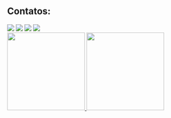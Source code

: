 ## Contatos:

<div>
<a href="https://www.youtube.com/channel/UCxmQxHcgZBr1D64tLxk528A"><img src="https://img.shields.io/badge/YouTube-FF0000?style=for-the-badge&logo=youtube&logoColor=white" target="_blank"></a>
<a href="https://www.instagram.com/lianefh" target="_blank"><img src="https://img.shields.io/badge/-Instagram-%23E4405F?style=for-the-badge&logo=instagram&logoColor=white" target="_blank"></a>
<a href = "mailto:liane22070222@aluno.cesupa.br"><img src="https://img.shields.io/badge/Gmail-D14836?style=for-the-badge&logo=gmail&logoColor=white" target="_blank"></a>
<a href="https://www.linkedin.com/in/liane-ferreira-heidemann-495707352?utm_source=share&utm_campaign=share_via&utm_content=profile&utm_medium=android_app" target="_blank"><img src="https://img.shields.io/badge/-LinkedIn-%230077B5?style=for-the-badge&logo=linkedin&logoColor=white" target="_blank"></a>   
</div>

<div>
<a href="https://github.com/lianeheidemann">
<img height="180em" src="https://github-readme-stats.vercel.app/api/top-langs/?username=lianeheidemann&layout=compact&langs_count=7&theme=dracula"/>
<img height="180em" src="https://github-readme-stats.vercel.app/api?username=lianeheidemann&show_icons=true&theme=dracula&include_all_commits=true&count_private=true"/>
</div>

          
          
                    
    
